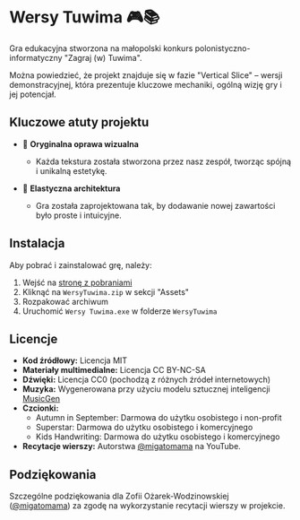 # Wersy Tuwima 🎮📚

Gra edukacyjna stworzona na małopolski konkurs polonistyczno-informatyczny "Zagraj (w) Tuwima".

Można powiedzieć, że projekt znajduje się w fazie "Vertical Slice" – wersji demonstracyjnej, która prezentuje kluczowe mechaniki,  ogólną wizję gry i jej potencjał.

## Kluczowe atuty projektu

- 🎨 **Oryginalna oprawa wizualna**
  * Każda tekstura została stworzona przez nasz zespół, tworząc spójną i unikalną estetykę.

- 🚀 **Elastyczna architektura**
  * Gra została zaprojektowana tak, by dodawanie nowej zawartości było proste i intuicyjne.
 
  
## Instalacja
Aby pobrać i zainstalować grę, należy:
1. Wejść na [stronę z pobraniami](https://github.com/GraWersyTuwima/WersyTuwima/releases/latest)
2. Kliknąć na `WersyTuwima.zip` w sekcji "Assets"
3. Rozpakować archiwum
4. Uruchomić `Wersy Tuwima.exe` w folderze `WersyTuwima`

## Licencje

- **Kod źródłowy:** Licencja MIT
- **Materiały multimedialne:** Licencja CC BY-NC-SA 
- **Dźwięki:** Licencja CC0 (pochodzą z różnych źródeł internetowych)
- **Muzyka:** Wygenerowana przy użyciu modelu sztucznej inteligencji [MusicGen](https://github.com/facebookresearch/audiocraft)
- **Czcionki:**
  * Autumn in September: Darmowa do użytku osobistego i non-profit
  * Superstar: Darmowa do użytku osobistego i komercyjnego
  * Kids Handwriting: Darmowa do użytku osobistego i komercyjnego
- **Recytacje wierszy:** Autorstwa [@migatomama](https://www.youtube.com/@migatomama) na YouTube.


## Podziękowania
Szczególne podziękowania dla Zofii Ożarek-Wodzinowskiej ([@migatomama](https://www.youtube.com/@migatomama)) za zgodę na wykorzystanie recytacji wierszy w projekcie.
